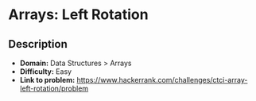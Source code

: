 # Arrays: Left Rotation

## Description

* **Domain:** Data Structures > Arrays
* **Difficulty:** Easy
* **Link to problem:** https://www.hackerrank.com/challenges/ctci-array-left-rotation/problem